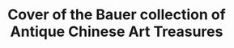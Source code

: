 ---
pid: obj5
grant_year_type: 2012 Digitization Project Grant
institution_name: Frick Art Reference Library
institution_link: https://www.frick.org/research/library
collection_name: 'Gilding the Gilded Age: Interior Decoration Tastes and Trends in
  New York City as Documented by a Collection of Auction Catalogs in Frick and Hearst
  Library Collections'
collection_link: https://gildedage3.omeka.net/
description: The Gilded Age, witnessed large and valuable private collections disposed
  of at auction. New York City played an important role in this burgeoning market.
  Auction catalogs from these sales provide a wealth of information about the world
  of collecting, provenance, artists, and artistic tastes during a time of burgeoning
  wealth.  Materials from the Frick Art Reference Library and Archive and The William
  Randolph Hearst Archive, LIU Post comprise this collection documenting auctions
  of decorative arts during the Gilded Age.  Spanning the period from 1876 to 1922,
  this collection documents the importance of auction catalogs and sales that played
  a pivotal role in the history of collecting in New York City.  A majority of the
  auction catalogs in the collection were issued at auctions held by the American
  Art Association. 19,294 objects were digitized and 104 MARC records were created
  for the digital versions of the catalogs.
title: Cover of the Bauer collection of Antique Chinese Art Treasures
source: https://gildedage3.omeka.net/
permalink: "/projects/obj5/"
layout: projects_item
---